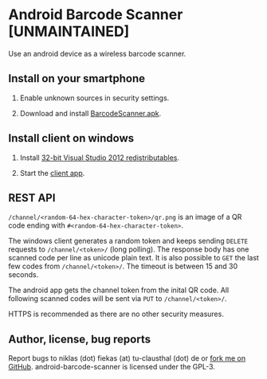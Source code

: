 Android Barcode Scanner [UNMAINTAINED]
======================================

Use an android device as a wireless barcode scanner.

Install on your smartphone
--------------------------

 1. Enable unknown sources in security settings.

 2. Download and install [BarcodeScanner.apk](https://android-barcode-scanner.herokuapp.com/BarcodeScanner.apk).

Install client on windows
-------------------------

 1. Install [32-bit Visual Studio 2012 redistributables](https://android-barcode-scanner.herokuapp.com/vcredist.exe).

 2. Start the [client app](https://android-barcode-scanner.herokuapp.com/android-barcode-scanner-client.exe).

REST API
--------

``/channel/<random-64-hex-character-token>/qr.png`` is an image of a QR code
ending with ``#<random-64-hex-character-token>``.

The windows client generates a random token and keeps sending ``DELETE``
requests to ``/channel/<token>/`` (long polling). The response body
has one scanned code per line as unicode plain text.
It is also possible to ``GET`` the last few codes from ``/channel/<token>/``.
The timeout is between 15 and 30 seconds.

The android app gets the channel token from the inital QR code. All
following scanned codes will be sent via ``PUT`` to ``/channel/<token>/``.

HTTPS is recommended as there are no other security measures.

Author, license, bug reports
----------------------------
Report bugs to niklas (dot) fiekas (at) tu-clausthal (dot) de or
[fork me on GitHub](https://github.com/niklasf/android-barcode-scanner/).
android-barcode-scanner is licensed under the GPL-3.
